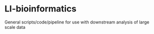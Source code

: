 # LI-bioinformatics
General scripts/code/pipeline for use with downstream analysis of large scale data
